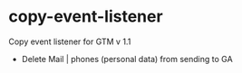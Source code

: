 # copy-event-listener
Сopy event listener for GTM v 1.1
 - Delete Mail | phones (personal data) from sending to GA 
  
